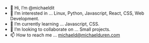 - 👋 Hi, I’m @michaeldit
- 👀 I’m interested in ... Linux, Python, Javascript, React, CSS, Web Development.
- 🌱 I’m currently learning ... Javascript, CSS.
- 💞️ I’m looking to collaborate on ... Small projects.
- 📫 How to reach me ... michaeld@michaelduren.com

<!---
michaeldit/michaeldit is a ✨ special ✨ repository because its `README.md` (this file) appears on your GitHub profile.
You can click the Preview link to take a look at your changes.
--->
